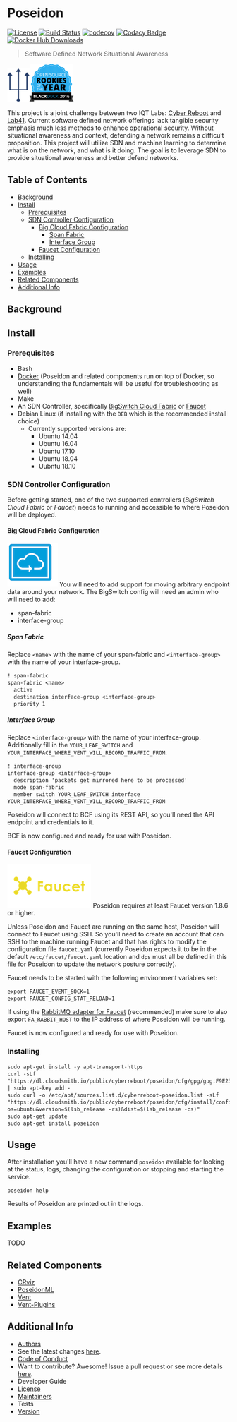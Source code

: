 # Poseidon

[![License](https://img.shields.io/badge/License-Apache%202.0-blue.svg)](https://opensource.org/licenses/Apache-2.0)
[![Build Status](https://travis-ci.org/CyberReboot/poseidon.svg?branch=master)](https://travis-ci.org/CyberReboot/poseidon)
[![codecov](https://codecov.io/gh/CyberReboot/poseidon/branch/master/graph/badge.svg?token=ORXmFYC3MM)](https://codecov.io/gh/CyberReboot/poseidon)
[![Codacy Badge](https://api.codacy.com/project/badge/Grade/e31df16fa65447bf8527e366c6271bf3)](https://www.codacy.com/app/CyberReboot/poseidon?utm_source=github.com&amp;utm_medium=referral&amp;utm_content=CyberReboot/poseidon&amp;utm_campaign=Badge_Grade)
[![Docker Hub Downloads](https://img.shields.io/docker/pulls/cyberreboot/poseidon.svg)](https://hub.docker.com/u/cyberreboot)

> Software Defined Network Situational Awareness

<img src="/docs/img/poseidon-logo.png" width="50" height="75"/><a href="https://www.blackducksoftware.com/open-source-rookies-2016" ><img src="/docs/img/Rookies16Badge_1.png" width="100" alt="POSEIDON is now BlackDuck 2016 OpenSource Rookie of the year"></a>

This project is a joint challenge between two IQT Labs: [Cyber Reboot](https://www.cyberreboot.org/) and [Lab41](http://www.lab41.org/). Current software defined network offerings lack tangible security emphasis much less methods to enhance operational security. Without situational awareness and context, defending a network remains a difficult proposition. This project will utilize SDN and machine learning to determine what is on the network, and what is it doing. The goal is to leverage SDN to provide situational awareness and better defend networks.

## Table of Contents

- [Background](#background)
- [Install](#install)
  - [Prerequisites](#prerequisites)
  - [SDN Controller Configuration](#sdn-controller-configuration)
    - [Big Cloud Fabric Configuration](#big-cloud-fabric-configuration)
      - [Span Fabric](#span-fabric)
      - [Interface Group](#interface-group)
    - [Faucet Configuration](#faucet-configuration)
  - [Installing](#installing)
- [Usage](#usage)
- [Examples](#examples)
- [Related Components](#related-components)
- [Additional Info](#additional-info)

## Background

## Install

### Prerequisites

- Bash
- [Docker](https://www.docker.com/) (Poseidon and related components run on top of Docker, so understanding the fundamentals will be useful for troubleshooting as well)
- Make
- An SDN Controller, specifically [BigSwitch Cloud Fabric](https://www.bigswitch.com/products/big-cloud-fabric) or [Faucet](https://faucet.nz/)
- Debian Linux (if installing with the `DEB` which is the recommended install choice)
  - Currently supported versions are:
    - Ubuntu 14.04
    - Ubuntu 16.04
    - Ubuntu 17.10
    - Ubuntu 18.04
    - Uubntu 18.10

### SDN Controller Configuration
Before getting started, one of the two supported controllers (*BigSwitch Cloud Fabric* or *Faucet*) needs to running and accessible to where Poseidon will be deployed.

#### Big Cloud Fabric Configuration
<img src="/docs/img/bcf.png" width="114" height="100"/>
You will need to add support for moving arbitrary endpoint data around your network.  The BigSwitch config will need an admin who will need to add:

- span-fabric
- interface-group

##### Span Fabric

Replace `<name>` with the name of your span-fabric and `<interface-group>` with the name of your interface-group.
```
! span-fabric
span-fabric <name>
  active
  destination interface-group <interface-group>
  priority 1
```

##### Interface Group

Replace `<interface-group>` with the name of your interface-group. Additionally fill in the `YOUR_LEAF_SWITCH` and `YOUR_INTERFACE_WHERE_VENT_WILL_RECORD_TRAFFIC_FROM`.
```
! interface-group
interface-group <interface-group>
  description 'packets get mirrored here to be processed'
  mode span-fabric
  member switch YOUR_LEAF_SWITCH interface YOUR_INTERFACE_WHERE_VENT_WILL_RECORD_TRAFFIC_FROM
```

Poseidon will connect to BCF using its REST API, so you'll need the API endpoint and credentials to it.

BCF is now configured and ready for use with Poseidon.

#### Faucet Configuration
<img src="/docs/img/faucet.png" width="190" height="100">
Poseidon requires at least Faucet version 1.8.6 or higher.

Unless Poseidon and Faucet are running on the same host, Poseidon will connect to Faucet using SSH.  So you'll need to create an account that can SSH to the machine running Faucet and that has rights to modify the configuration file `faucet.yaml` (currently Poseidon expects it to be in the default `/etc/faucet/faucet.yaml` location and `dps` must all be defined in this file for Poseidon to update the network posture correctly).

Faucet needs to be started with the following environment variables set:
```
export FAUCET_EVENT_SOCK=1
export FAUCET_CONFIG_STAT_RELOAD=1
```

If using the [RabbitMQ adapter for Faucet](https://github.com/faucetsdn/faucet/tree/master/adapters/vendors/rabbitmq) (recommended) make sure to also export `FA_RABBIT_HOST` to the IP address of where Poseidon will be running.

Faucet is now configured and ready for use with Poseidon.


### Installing

```
sudo apt-get install -y apt-transport-https
curl -sLf "https://dl.cloudsmith.io/public/cyberreboot/poseidon/cfg/gpg/gpg.F9E23875C98A1F72.key" | sudo apt-key add -
sudo curl -o /etc/apt/sources.list.d/cyberreboot-poseidon.list -sLf "https://dl.cloudsmith.io/public/cyberreboot/poseidon/cfg/install/config.deb.txt?os=ubuntu&version=$(lsb_release -rs)&dist=$(lsb_release -cs)"
sudo apt-get update
sudo apt-get install poseidon
```

## Usage

After installation you'll have a new command `poseidon` available for looking at the status, logs, changing the configuration or stopping and starting the service.
```
poseidon help
```

Results of Poseidon are printed out in the logs.

## Examples

TODO

## Related Components

- [CRviz](https://github.com/CyberReboot/CRviz)
- [PoseidonML](https://github.com/CyberReboot/poseidonml)
- [Vent](https://github.com/CyberReboot/vent)
- [Vent-Plugins](https://github.com/CyberReboot/vent-plugins)

## Additional Info

- [Authors](AUTHORS)
- See the latest changes [here](CHANGELOG.md).
- [Code of Conduct](CODE_OF_CONDUCT.md)
- Want to contribute? Awesome! Issue a pull request or see more details [here](CONTRIBUTING.md).
- Developer Guide
- [License](LICENSE)
- [Maintainers](MAINTAINERS)
- Tests
- [Version](VERSION)
